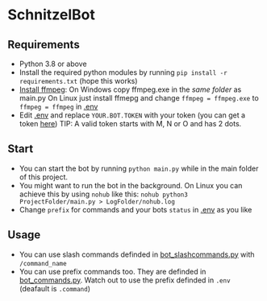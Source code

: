 # SchnitzelBot
## Requirements
 - Python 3.8 or above
 - Install the required python modules by running `pip install -r requirements.txt` (hope this works)
 - [Install ffmpeg](https://www.ffmpeg.org/):
    On Windows copy ffmpeg.exe in the *same folder* as main.py
    On Linux just install ffmepg and change `ffmpeg = ffmpeg.exe` to `ffmpeg = ffmpeg` in [.env](.env)
 - Edit [.env](.env) and replace `YOUR.BOT.TOKEN` with your token (you can get a token [here](https://discord.com/developers/applications)) TIP: A valid token starts with M, N or O and has 2 dots.

## Start
 - You can start the bot by running `python main.py` while in the main folder of this project.
 - You might want to run the bot in the background. On Linux you can achieve this by using `nohub` like this: `nohub python3 ProjectFolder/main.py > LogFolder/nohub.log`
 - Change `prefix` for commands and your bots `status` in [.env](.env) as you like

## Usage
 - You can use slash commands definded in [bot_slashcommands.py](bot_slashcommands.py) with `/command_name`
 - You can use prefix commands too. They are definded in [bot_commands.py](bot_commands.py). Watch out to use the prefix definded in `.env` (deafault is `.command`)
